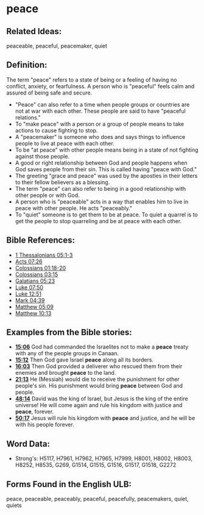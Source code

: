 # peace

## Related Ideas:

peaceable, peaceful, peacemaker, quiet

## Definition:

The term "peace" refers to a state of being or a feeling of having no conflict, anxiety, or fearfulness. A person who is "peaceful" feels calm and assured of being safe and secure.

* "Peace" can also refer to a time when people groups or countries are not at war with each other. These people are said to have "peaceful relations."
* To "make peace" with a person or a group of people means to take actions to cause fighting to stop.
* A "peacemaker" is someone who does and says things to influence people to live at peace with each other.
* To be "at peace" with other people means being in a state of not fighting against those people.
* A good or right relationship between God and people happens when God saves people from their sin. This is called having "peace with God."
* The greeting "grace and peace" was used by the apostles in their letters to their fellow believers as a blessing.
* The term "peace" can also refer to being in a good relationship with other people or with God.
* A person who is "peaceable" acts in a way that enables him to live in peace with other people. He acts "peaceably."
* To "quiet" someone is to get them to be at peace. To quiet a quarrel is to get the people to stop quarreling and be at peace with each other.

## Bible References:

* [1 Thessalonians 05:1-3](rc://en/tn/help/1th/05/01)
* [Acts 07:26](rc://en/tn/help/act/07/26)
* [Colossians 01:18-20](rc://en/tn/help/col/01/18)
* [Colossians 03:15](rc://en/tn/help/col/03/15)
* [Galatians 05:23](rc://en/tn/help/gal/05/23)
* [Luke 07:50](rc://en/tn/help/luk/07/50)
* [Luke 12:51](rc://en/tn/help/luk/12/51)
* [Mark 04:39](rc://en/tn/help/mrk/04/39)
* [Matthew 05:09](rc://en/tn/help/mat/05/09)
* [Matthew 10:13](rc://en/tn/help/mat/10/13)

## Examples from the Bible stories:

* __[15:06](rc://en/tn/help/obs/15/06)__ God had commanded the Israelites not to make a __peace__ treaty with any of the people groups in Canaan.
* __[15:12](rc://en/tn/help/obs/15/12)__ Then God gave Israel __peace__ along all its borders.
* __[16:03](rc://en/tn/help/obs/16/03)__ Then God provided a deliverer who rescued them from their enemies and brought __peace__ to the land.
* __[21:13](rc://en/tn/help/obs/21/13)__ He (Messiah) would die to receive the punishment for other people's sin. His punishment would bring __peace__ between God and people.
* __[48:14](rc://en/tn/help/obs/48/14)__ David was the king of Israel, but Jesus is the king of the entire universe! He will come again and rule his kingdom with justice and __peace__, forever.
* __[50:17](rc://en/tn/help/obs/50/17)__ Jesus will rule his kingdom with __peace__ and justice, and he will be with his people forever.

## Word Data:

* Strong's: H5117, H7961, H7962, H7965, H7999, H8001, H8002, H8003, H8252, H8535, G269, G1514, G1515, G1516, G1517, G1518, G2272

## Forms Found in the English ULB:

peace, peaceable, peaceably, peaceful, peacefully, peacemakers, quiet, quiets
